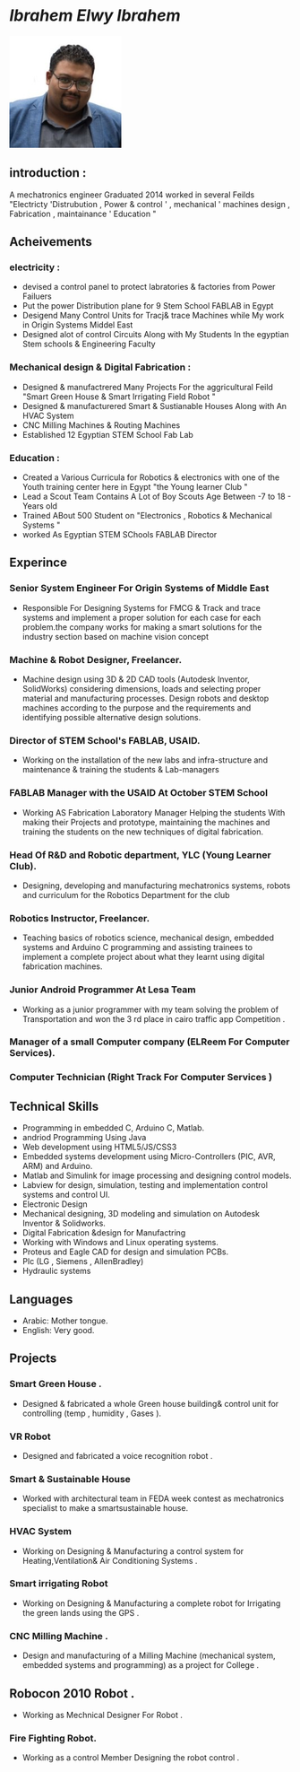  # ***Ibrahem Elwy Ibrahem***
![IbrahemElwy](/img/Profile.jpg "Ibrahem elwy")
## introduction :
   A mechatronics engineer Graduated 2014 worked in several Feilds "Electricty 'Distrubution , Power & control ' , mechanical ' machines design , Fabrication , maintainance ' Education   "
## Acheivements
### electricity  :
* devised a control panel to protect labratories & factories from Power Failuers
* Put the power Distribution plane for 9 Stem School FABLAB in Egypt
* Desigend Many Control Units for Tracj& trace Machines while My work in Origin Systems Middel East
* Designed alot of control Circuits Along with My Students In the egyptian Stem schools & Engineering Faculty
### Mechanical design & Digital Fabrication :
  * Designed & manufactrered Many Projects For the aggricultural Feild "Smart Green House & Smart Irrigating Field Robot "
  * Designed & manufacturered Smart & Sustianable Houses Along with An HVAC System
  * CNC Milling Machines & Routing Machines
  * Established 12 Egyptian STEM School Fab Lab
### Education :
  * Created a Various Curricula for Robotics & electronics with one of the Youth training center here in Egypt "the Young learner Club "
  * Lead a Scout Team Contains A Lot of Boy Scouts Age Between -7 to 18 - Years old
  * Trained ABout 500 Student on "Electronics , Robotics & Mechanical Systems "
  * worked As Egyptian STEM SChools FABLAB Director

## Experince
### Senior System Engineer For Origin Systems of Middle East
  * Responsible For Designing Systems for FMCG & Track and trace systems and implement a proper
solution for each case for each problem.the company works for making a smart solutions for the
industry section based on machine vision concept
### Machine & Robot Designer, Freelancer.
  *  Machine design using 3D & 2D CAD tools (Autodesk Inventor, SolidWorks) considering
dimensions, loads and selecting proper material and manufacturing processes.
Design robots and desktop machines according to the purpose and the requirements and
identifying possible alternative design solutions.
### Director of STEM School's FABLAB, USAID.
 * Working on the installation of the new labs and infra-structure and maintenance & training the students & Lab-managers
### FABLAB Manager with the USAID At October STEM School
* Working AS Fabrication Laboratory Manager Helping the students With making their Projects and
prototype, maintaining the machines and training the students on the new techniques of digital
fabrication.
### Head Of R&D and Robotic department, YLC (Young Learner Club).
* Designing, developing and manufacturing mechatronics systems, robots and curriculum for the
Robotics Department for the club
### Robotics Instructor, Freelancer.
* Teaching basics of robotics science, mechanical design, embedded systems and Arduino C
programming and assisting trainees to implement a complete project about what they learnt using
digital fabrication machines.
### Junior Android Programmer At Lesa Team
* Working as a junior programmer with my team solving the problem of Transportation and won the
3 rd place in cairo traffic app Competition .
### Manager of a small Computer company (ELReem For Computer Services).
### Computer Technician (Right Track For Computer Services )

## Technical Skills
* Programming in embedded C, Arduino C, Matlab.
* andriod Programming Using Java
* Web development using HTML5/JS/CSS3
* Embedded systems development using Micro-Controllers (PIC, AVR, ARM) and Arduino.
* Matlab and Simulink for image processing and designing control models.
* Labview for design, simulation, testing and implementation control systems and control UI.
* Electronic Design
* Mechanical designing, 3D modeling and simulation on Autodesk Inventor & Solidworks.
* Digital Fabrication &design for Manufactring
* Working with Windows and Linux operating systems.
* Proteus and Eagle CAD for design and simulation PCBs.
* Plc (LG , Siemens , AllenBradley)
* Hydraulic systems

## Languages
- Arabic: Mother tongue.
- English: Very good.

## Projects
### Smart Green House .
* Designed & fabricated a whole Green house building& control unit for controlling (temp ,
humidity , Gases ).
### VR Robot
* Designed and fabricated a voice recognition robot .
### Smart & Sustainable House
* Worked with architectural team in FEDA week contest as mechatronics specialist to make a smartsustainable house.
### HVAC System
* Working on Designing & Manufacturing a control system for Heating,Ventilation& Air
Conditioning Systems .
### Smart irrigating Robot
* Working on Designing & Manufacturing a complete robot for Irrigating the green lands using the
GPS .
### CNC Milling Machine .
* Design and manufacturing of a Milling Machine (mechanical system, embedded systems and programming) as a project for College .
## Robocon 2010 Robot .
* Working as Mechnical Designer For Robot .
### Fire Fighting Robot.
* Working as a control Member Designing the robot control .